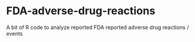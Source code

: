 FDA-adverse-drug-reactions
==========================

A bit of R code to analyze reported FDA reported adverse drug reactions / events
